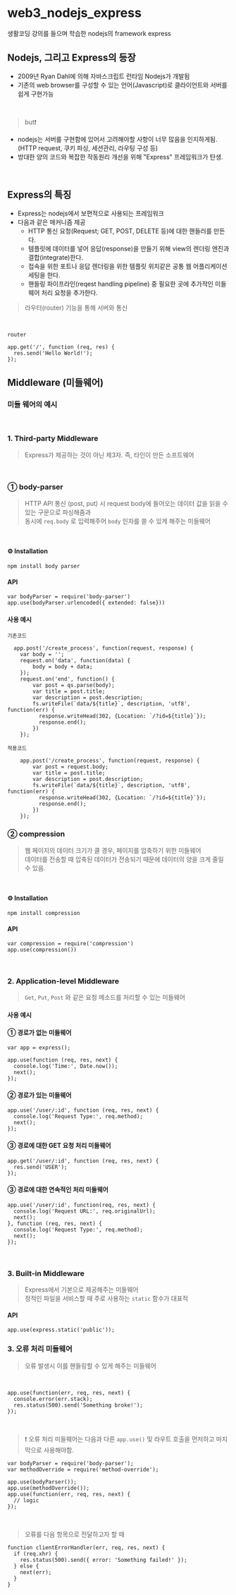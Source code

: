 # web3_nodejs_express
생활코딩 강의를 들으며 학습한 nodejs의 framework express


## Nodejs, 그리고 Express의 등장
- 2009년 Ryan Dahl에 의해 자바스크립트 런타임 Nodejs가 개발됨
- 기존의 web browser를 구성할 수 있는 언어(Javascript)로 클라이언트와 서버를 쉽게 구현가능

<br>

> but❗

- nodejs는 서버를 구현함에 있어서 고려해야할 사항이 너무 많음을 인지하게됨.
  <br> (HTTP request, 쿠키 파싱, 세션관리, 라우팅 구성 등)
- 방대한 양의 코드와 복잡한 작동원리 개선을 위해 "Express" 프레임워크가 탄생.

<br>

## Express의 특징
- Express는 nodejs에서 보편적으로 사용되는 프레임워크
- 다음과 같은 매커니즘 제공
  - HTTP 통신 요청(Request; GET, POST, DELETE 등)에 대한 핸들러를 만든다.
  - 템플릿에 데이터를 넣어 응답(response)을 만들기 위해 view의 렌더링 엔진과 결합(integrate)한다.
  - 접속을 위한 포트나 응답 렌더링을 위한 템플릿 위치같은 공통 웹 어플리케이션 세팅을 한다.
  - 핸들링 파이프라인(reqest handling pipeline) 중 필요한 곳에 추가적인 미들웨어 처리 요청을 추가한다.
 
> 라우터(router) 기능을 통해 서버와 통신

<br>

`router`

```
app.get('/', function (req, res) {
  res.send('Hello World!');
});
```

## Middleware (미들웨어)
### 미들 웨어의 예시

<br>

### 1. Third-party Middleware
> Express가 제공하는 것이 아닌 제3자. 즉, 타인이 만든 소프트웨어

<br>

### ① body-parser
> HTTP API 통신 (post, put) 시 request body에 들어오는 데이터 값을 읽을 수 있는 구문으로 파싱해줌과
> <br>
> 동시에 `req.body` 로 입력해주어 `body` 인자를 쓸 수 있게 해주는 미들웨어

<br>

#### ⚙️ Installation
`npm install body parser`

#### API
`var bodyParser = require('body-parser')`
<br>
`app.use(bodyParser.urlencoded({ extended: false}))`

#### 사용 예시
`기존코드`
  ```
    app.post('/create_process', function(request, response) {
      var body = '';
      request.on('data', function(data) {
          body = body + data;
      });
      request.on('end', function() {
          var post = qs.parse(body);
          var title = post.title;
          var description = post.description;
          fs.writeFile(`data/${title}`, description, 'utf8', function(err) {
            response.writeHead(302, {Location: `/?id=${title}`});
            response.end();
          })
      });
  ```
  
  `적용코드`
  ```
      app.post('/create_process', function(request, response) {
          var post = request.body;
          var title = post.title;
          var description = post.description;
          fs.writeFile(`data/${title}`, description, 'utf8', function(err) {
            response.writeHead(302, {Location: `/?id=${title}`});
            response.end();
          })
      });
  ```


### ② compression 

> 웹 페이지의 데이터 크기가 클 경우, 페이지를 압축하기 위한 미들웨어
> <br>
> 데이터를 전송할 때 압축된 데이터가 전송되기 때문에 데이터의 양을 크게 줄일 수 있음.
<br>

#### ⚙️ Installation
`npm install compression`

#### API
`var compression = require('compression')`
<br>
`app.use(compression())`


<br>

### 2. Application-level Middleware
> `Get`, `Put`, `Post` 와 같은 요청 메소드를 처리할 수 있는 미들웨어
  
#### 사용 예시

#### ① 경로가 없는 미들웨어
```
var app = express();

app.use(function (req, res, next) {
  console.log('Time:', Date.now());
  next();
});
```

#### ② 경로가 있는 미들웨어
```
app.use('/user/:id', function (req, res, next) {
  console.log('Request Type:', req.method);
  next();
});
```

#### ③ 경로에 대한 GET 요청 처리 미들웨어
```
app.get('/user/:id', function (req, res, next) {
  res.send('USER');
});
```

#### ③ 경로에 대한 연속적인 처리 미들웨어
```
app.use('/user/:id', function(req, res, next) {
  console.log('Request URL:', req.originalUrl);
  next();
}, function (req, res, next) {
  console.log('Request Type:', req.method);
  next();
});
```

<br>

### 3. Built-in Middleware 
> Express에서 기본으로 제공해주는 미들웨어
> <br>
> 정적인 파일을 서비스할 때 주로 사용하는 `static` 함수가 대표적

#### API
```
app.use(express.static('public'));
```

### 3. 오류 처리 미들웨어
> 오류 발생시 이를 핸들링할 수 있게 해주는 미들웨어

<br>

```
app.use(function(err, req, res, next) {
  console.error(err.stack);
  res.status(500).send('Something broke!');
});
```

<br>

> ❗ 오류 처리 미들웨어는 다음과  다른 `app.use()` 및 라우트 호출을 먼저하고 마지막으로 사용해야함.

```
var bodyParser = require('body-parser');
var methodOverride = require('method-override');

app.use(bodyParser());
app.use(methodOverride());
app.use(function(err, req, res, next) {
  // logic
});
```

<br>

> 오류를 다음 항목으로 전달하고자 할 때
```
function clientErrorHandler(err, req, res, next) {
  if (req.xhr) {
    res.status(500).send({ error: 'Something failed!' });
  } else {
    next(err);
  }
}
```
